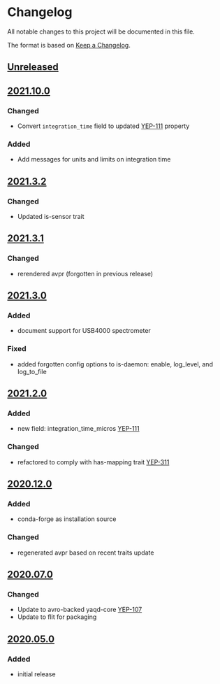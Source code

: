 # Changelog
All notable changes to this project will be documented in this file.

The format is based on [Keep a Changelog](https://keepachangelog.com/).

## [Unreleased]

## [2021.10.0]

### Changed
- Convert `integration_time` field to updated [YEP-111](https://yeps.yaq.fyi/111) property

### Added
- Add messages for units and limits on integration time

## [2021.3.2]

### Changed
- Updated is-sensor trait

## [2021.3.1]

### Changed
- rerendered avpr (forgotten in previous release)

## [2021.3.0]

### Added
- document support for USB4000 spectrometer

### Fixed
- added forgotten config options to is-daemon: enable, log_level, and log_to_file

## [2021.2.0]

### Added
- new field: integration_time_micros [YEP-111](https://yeps.yaq.fyi/111)

### Changed
- refactored to comply with has-mapping trait [YEP-311](https://yeps.yaq.fyi/311)

## [2020.12.0]

### Added
- conda-forge as installation source

### Changed
- regenerated avpr based on recent traits update

## [2020.07.0]

### Changed
- Update to avro-backed yaqd-core [YEP-107](https://yeps.yaq.fyi/107)
- Update to flit for packaging

## [2020.05.0]

### Added
- initial release

[Unreleased]: https://gitlab.com/yaq/yaqd-seabreeze/-/compare/v2021.10.0...master
[2021.10.0]: https://gitlab.com/yaq/yaqd-seabreeze/-/compare/v2021.3.2...v2021.10.0
[2021.3.2]: https://gitlab.com/yaq/yaqd-seabreeze/-/compare/v2021.3.1...v2021.3.2
[2021.3.1]: https://gitlab.com/yaq/yaqd-seabreeze/-/compare/v2021.3.0...v2021.3.1
[2021.3.0]: https://gitlab.com/yaq/yaqd-seabreeze/-/compare/v2021.2.0...v2021.3.0
[2021.2.0]: https://gitlab.com/yaq/yaqd-seabreeze/-/compare/v2020.12.0...v2021.2.0
[2020.12.0]: https://gitlab.com/yaq/yaqd-seabreeze/-/compare/v2020.07.0...v2020.12.0
[2020.07.0]: https://gitlab.com/yaq/yaqd-seabreeze/-/compare/v2020.05.0...v2020.07.0
[2020.05.0]: https://gitlab.com/yaq/yaqd-seabreeze/-/tags/v2020.05.0
